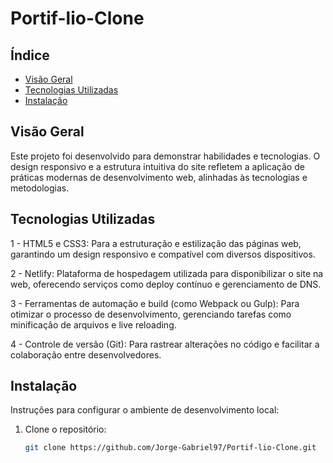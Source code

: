# Portif-lio-Clone



## Índice

- [Visão Geral](#visão-geral)
- [Tecnologias Utilizadas](#tecnologias-utilizadas)
- [Instalação](#instalação)


## Visão Geral

Este projeto foi desenvolvido para demonstrar habilidades e tecnologias. O design responsivo e a estrutura intuitiva do site refletem a aplicação de práticas modernas de desenvolvimento web, alinhadas às tecnologias e metodologias.


## Tecnologias Utilizadas


1 - HTML5 e CSS3: Para a estruturação e estilização das páginas web, garantindo um design responsivo e compatível com diversos dispositivos.

2 - Netlify: Plataforma de hospedagem utilizada para disponibilizar o site na web, oferecendo serviços como deploy contínuo e gerenciamento de DNS.

3 - Ferramentas de automação e build (como Webpack ou Gulp): Para otimizar o processo de desenvolvimento, gerenciando tarefas como minificação de arquivos e live reloading.

4 - Controle de versão (Git): Para rastrear alterações no código e facilitar a colaboração entre desenvolvedores.

## Instalação

Instruções para configurar o ambiente de desenvolvimento local:

1. Clone o repositório:
   ```bash
   git clone https://github.com/Jorge-Gabriel97/Portif-lio-Clone.git
